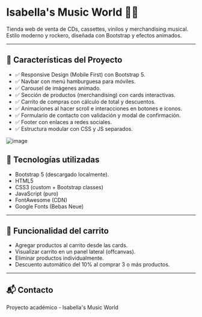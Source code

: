 # Isabella's Music World 🎸🎶

Tienda web de venta de CDs, cassettes, vinilos y merchandising musical. Estilo moderno y rockero, diseñada con Bootstrap y efectos animados.

---

## 🚀 Características del Proyecto

- ✅ Responsive Design (Mobile First) con Bootstrap 5.
- ✅ Navbar con menú hamburguesa para móviles.
- ✅ Carousel de imágenes animado.
- ✅ Sección de productos (merchandising) con cards interactivas.
- ✅ Carrito de compras con cálculo de total y descuentos.
- ✅ Animaciones al hacer scroll e interacciones en botones e íconos.
- ✅ Formulario de contacto con validación y modal de confirmación.
- ✅ Footer con enlaces a redes sociales.
- ✅ Estructura modular con CSS y JS separados.


![image](https://github.com/user-attachments/assets/e3e5be8f-3c72-4edf-bc31-75cb4fba8136)

## 🔧 Tecnologías utilizadas

- Bootstrap 5 (descargado localmente).
- HTML5
- CSS3 (custom + Bootstrap classes)
- JavaScript (puro)
- FontAwesome (CDN)
- Google Fonts (Bebas Neue)

---

## 🛒 Funcionalidad del carrito

- Agregar productos al carrito desde las cards.
- Visualizar carrito en un panel lateral (offcanvas).
- Eliminar productos individualmente.
- Descuento automático del 10% al comprar 3 o más productos.

---

## 📬 Contacto

Proyecto académico - Isabella's Music World  
